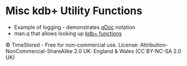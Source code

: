 Misc kdb+ Utility Functions
======================================

- Example of logging - demonstrates [qDoc](http://www.timestored.com/qstudio/help/qdoc) notation
- man.q that allows looking up [kdb+ functions](http://www.timestored.com/kdb-guides/kdb-keyword-reference)


© TimeStored - Free for non-commercial use.
License: Attribution-NonCommercial-ShareAlike 2.0 UK: England & Wales (CC BY-NC-SA 2.0 UK) 